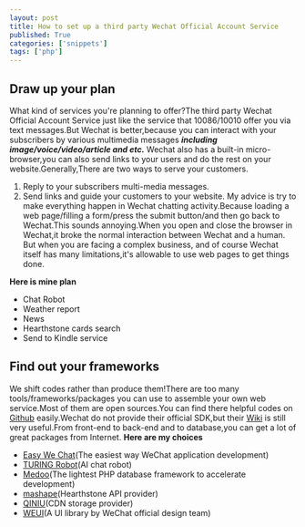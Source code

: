 ```yaml
---
layout: post
title: How to set up a third party Wechat Official Account Service
published: True
categories: ['snippets']
tags: ['php']
---
```


## Draw up your plan
What kind of services you're planning to offer?The third party Wechat Official Account Service just like the service that 10086/10010 offer you
via text messages.But Wechat is better,because you can interact with your subscribers by various multimedia messages ***including image/voice/video/article and etc.***
Wechat also has a built-in micro-browser,you can also send links to your users and do the rest on your website.Generally,There are two ways to serve your customers.
1. Reply to your subscribers multi-media messages.
2. Send links and guide your customers to your website.
My advice is try to make everything happen in Wechat chatting activity.Because loading a web page/filling a form/press the submit button/and then go back to Wechat.This sounds annoying.When you open and close the browser in Wechat,it broke the normal interaction between Wechat and a human.
But when you are facing a complex business, and of course Wechat itself has many limitations,it's allowable to use web pages to get things done.

**Here is mine plan**
* Chat Robot
* Weather report
* News
* Hearthstone cards search
* Send to Kindle service

## Find out your frameworks
We shift codes rather than produce them!There are too many tools/frameworks/packages you can use to assemble your own web service.Most of them are open sources.You can find there helpful codes on [Github](https://github.com/) easily.Wechat do not provide their official SDK,but their [Wiki](http://mp.weixin.qq.com/wiki/home/index.html) is still very useful.From front-end to back-end and to database,you can get a lot of great packages from Internet.
**Here are my choices**
* [Easy We Chat](http://easywechat.org/)(The easiest way WeChat application development)
* [TURING Robot](http://www.tuling123.com/)(AI chat robot)
* [Medoo](http://medoo.in/)(The lightest PHP database framework to accelerate development)
* [mashape](https://market.mashape.com/omgvamp/hearthstone)(Hearthstone API provider)
* [QINIU](http://www.qiniu.com/)(CDN storage provider)
* [WEUI](http://weui.github.io/weui/)(A UI library by WeChat official design team)
